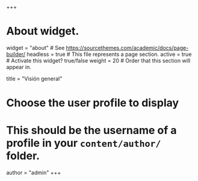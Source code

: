+++
# About widget.
widget = "about"  # See https://sourcethemes.com/academic/docs/page-builder/
headless = true  # This file represents a page section.
active = true  # Activate this widget? true/false
weight = 20  # Order that this section will appear in.

title = "Visión general"

# Choose the user profile to display
# This should be the username of a profile in your `content/author/` folder.
author = "admin"
+++


